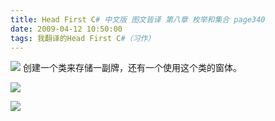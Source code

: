 ```yaml
---
title: Head First C# 中文版 图文皆译 第八章 枚举和集合 page340
date: 2009-04-12 10:50:00
tags: 我翻译的Head First C#（习作）
---
```

![](https://p-blog.csdn.net/images/p_blog_csdn_net/cuipengfei1/EntryImages/20090412/2009-04-12_10-27-22.jpg) 创建一个类来存储一副牌，还有一个使用这个类的窗体。

![](https://p-blog.csdn.net/images/p_blog_csdn_net/cuipengfei1/EntryImages/20090412/2009-04-12_10-29-38.jpg)

![](https://p-blog.csdn.net/images/p_blog_csdn_net/cuipengfei1/EntryImages/20090412/2009-04-12_10-39-18.jpg)



